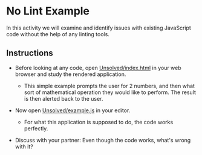 # No Lint Example

In this activity we will examine and identify issues with existing JavaScript code without the help of any linting tools.

## Instructions

- Before looking at any code, open [Unsolved/index.html](Unsolved/index.html) in your web browser and study the rendered application.

  - This simple example prompts the user for 2 numbers, and then what sort of mathematical operation they would like to perform. The result is then alerted back to the user.

- Now open [Unsolved/example.js](Unsolved/example.js) in your editor.

  - For what this application is supposed to do, the code works perfectly.

- Discuss with your partner: Even though the code works, what's wrong with it?
